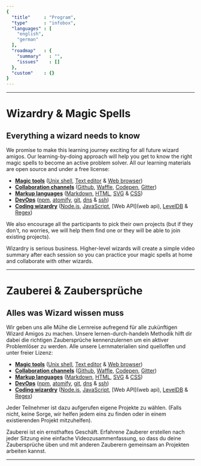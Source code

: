 ```yaml
---
{
  "title"     : "Program",
  "type"      : "infobox",
  "languages" : [
    "english",
    "german"
  ],
  "roadmap"   : {
    "summary"   : "",
    "issues"    : []
  },
  "custom"    : {}
}
---
```


---
[](@english)
# Wizardry & Magic Spells

## Everything a wizard needs to know

We promise to make this learning journey exciting for all future wizard amigos. Our learning-by-doing approach will help you get to know the right magic spells to become an active problem solver. All our learning materials are open source and under a free license:

* **[Magic tools](magictools)** ([Unix shell](unixshell), [Text editor](texteditor) & [Web browser](webbrowser))
* **[Collaboration channels](collaborationchannels)** ([Github](github), [Waffle](waffle), [Codepen](codepen), [Gitter](gitter))
* **[Markup languages](markuplanguages)** ([Markdown](markdown), [HTML](html), [SVG](svg) & [CSS](css))
* **[DevOps](devops)** ([npm](npm), [atomify](atomify), [git](git), [dns](dns) & [ssh](ssh))
* **[Coding wizardry](codingwizardry)** ([Node.js](node.js), [JavaScript](javascript), [Web API](web api), [LevelDB](leveldb) & [Regex](regex))

We also encourage all the participants to pick their own projects (but if they don't, no worries, we will help them find one or they will be able to join existing projects).

Wizardry is serious business. Higher-level wizards will create a simple video summary after each session so you can practice your magic spells at home and collaborate with other wizards.

---
[](@german)
# Zauberei & Zaubersprüche

## Alles was Wizard wissen muss

Wir geben uns alle Mühe die Lernreise aufregend für alle zukünftigen Wizard Amigos zu machen. Unsere lernen-durch-handeln Methodik hilft dir dabei die richtigen Zaubersprüche kennenzulernen um ein aktiver Problemlöser zu werden. Alle unsere Lernmaterialien sind quelloffen und unter freier Lizenz:

* **[Magic tools](magictools)** ([Unix shell](unixshell), [Text editor](texteditor) & [Web browser](webbrowser))
* **[Collaboration channels](collaborationchannels)** ([Github](github), [Waffle](waffle), [Codepen](codepen), [Gitter](gitter))
* **[Markup languages](markuplanguages)** ([Markdown](markdown), [HTML](html), [SVG](svg) & [CSS](css))
* **[DevOps](devops)** ([npm](npm), [atomify](atomify), [git](git), [dns](dns) & [ssh](ssh))
* **[Coding wizardry](codingwizardry)** ([Node.js](node.js), [JavaScript](javascript), [Web API](web api), [LevelDB](leveldb) & [Regex](regex))

Jeder Teilnehmer ist dazu aufgerufen eigene Projekte zu wählen. (Falls nicht, keine Sorge, wir helfen jedem eins zu finden oder in einem existierenden Projekt mitzuhelfen).

Zauberei ist ein ernsthaftes Geschäft. Erfahrene Zauberer erstellen nach jeder Sitzung eine einfache Videozusammenfassung, so dass du deine Zaubersprüche üben und mit anderen Zauberern gemeinsam an Projekten arbeiten kannst.

---

[magictools]: https://github.com/wizardamigosinstitute/program/tree/master/magictools (Learning Materials & Screencasts)
[unixshell]: https://github.com/wizardamigosinstitute/program/tree/master/magictools/unixshell (Learning Materials & Screencasts)
[texteditor]: https://github.com/wizardamigosinstitute/program/tree/master/magictools/texteditor (Learning Materials & Screencasts)
[webbrowser]: https://github.com/wizardamigosinstitute/program/tree/master/magictools/webbrowser (Learning Materials & Screencasts)

[collaborationchannels]: https://github.com/wizardamigosinstitute/program/tree/master/collaborationchannels (Learning Materials & Screencasts)
[github]: https://github.com/wizardamigosinstitute/program/tree/master/collaborationchannels/github (Learning Materials & Screencasts)
[waffle]: https://github.com/wizardamigosinstitute/program/tree/master/collaborationchannels/waffle (Learning Materials & Screencasts)
[codepen]: https://github.com/wizardamigosinstitute/program/tree/master/collaborationchannels/codepen (Learning Materials & Screencasts)
[gitter]: https://github.com/wizardamigosinstitute/program/tree/master/collaborationchannels/gitter (Learning Materials & Screencasts)
[twitter]: https://github.com/wizardamigosinstitute/program/tree/master/collaborationchannels/twitter (Learning Materials & Screencasts)
[medium]: https://github.com/wizardamigosinstitute/program/tree/master/collaborationchannels/medium (Learning Materials & Screencasts)

[markuplanguages]: https://github.com/wizardamigosinstitute/program/tree/master/markuplanguages (Learning Materials & Screencasts)
[markdown]: https://github.com/wizardamigosinstitute/program/tree/master/markuplanguages/markdown (Learning Materials & Screencasts)
[html]: https://github.com/wizardamigosinstitute/program/tree/master/markuplanguages/html (Learning Materials & Screencasts)
[svg]: https://github.com/wizardamigosinstitute/program/tree/master/markuplanguages/svg (Learning Materials & Screencasts)
[css]: https://github.com/wizardamigosinstitute/program/tree/master/markuplanguages/css (Learning Materials & Screencasts)

[devops]: https://github.com/wizardamigosinstitute/program/tree/master/devops (Learning Materials & Screencasts)
[npm]: https://github.com/wizardamigosinstitute/program/tree/master/devops/npm (Learning Materials & Screencasts)
[atomify]: https://github.com/wizardamigosinstitute/program/tree/master/devops/atomify (Learning Materials & Screencasts)
[git]: https://github.com/wizardamigosinstitute/program/tree/master/devops/git (Learning Materials & Screencasts)
[dns]: https://github.com/wizardamigosinstitute/program/tree/master/devops/dns (Learning Materials & Screencasts)
[ssh]: https://github.com/wizardamigosinstitute/program/tree/master/devops/ssh (Learning Materials & Screencasts)

[codingwizardry]: https://github.com/wizardamigosinstitute/program/tree/master/codingwizardry (Learning Materials & Screencasts)
[node.js]: https://github.com/wizardamigosinstitute/program/tree/master/codingwizardry/nodejs (Learning Materials & Screencasts)
[javascript]: https://github.com/wizardamigosinstitute/program/tree/master/codingwizardry/javascript (Learning Materials & Screencasts)
[webapi]: https://github.com/wizardamigosinstitute/program/tree/master/codingwizardry/webapi (Learning Materials & Screencasts)
[leveldb]: https://github.com/wizardamigosinstitute/program/tree/master/codingwizardry/leveldb (Learning Materials & Screencasts)
[regex]: https://github.com/wizardamigosinstitute/program/tree/master/codingwizardry/regex (Learning Materials & Screencasts)
